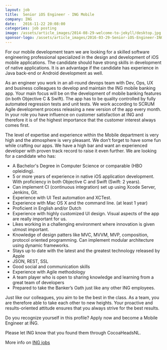 ```yaml
---
layout: job
title:  Senior iOS Engineer - ING Mobile
company: ING
date:   2016-11-22 20:08:00
categories: job posting
image: /assets/article_images/2014-08-29-welcome-to-jekyll/desktop.jpg
sponsor-logo: /assets/article_images/2016-03-29-Senior-iOS-Engineer-ING-Mobile/logo-ing.png
---
```


For our mobile development team we are looking for a skilled software engineering professional specialized in the design and development of iOS mobile applications. The candidate should have strong skills in development of native applications. It is an advantage if the candidate has experience in Java back-end or Android development as well.
 
As an engineer you work in an all-round devops team with Dev, Ops, UX and business colleagues to develop and maintain the ING mobile banking app. Your main focus will be on the development of mobile banking features (in both Objective C & Swift). The app has to be quality controlled by fully automated regression tests and unit tests. We work according to SCRUM Agile development process releasing a new version of the app every month.  In your role you have influence on customer satisfaction at ING and therefore it is of the highest importance that the customer interest always comes first.
 
The level of expertise and experience within the Mobile department is very high and the atmosphere is very pleasant. We don’t forget to have some fun while crafting our apps.  We have a high bar and want an experienced developer with proven track record to raise it even further.
We are looking for a candidate who has:

- A Bachelor's Degree in Computer Science or comparable (HBO opleiding).
- 5 or more years of experience in native iOS application development. With proficiency in both Objective C and Swift (Swift: 2 years).
- Can implement CI (continuous integration) set up using Xcode Server, Jenkins, Git.
- Experience with UI Test automation and XCTest.
- Experience with Mac OS X and the command line. (at least 1 year)
- Proficient in English and/or Dutch
- Experience with highly customized UI design. Visual aspects of the app are really important for us.
- Likes working in a challenging environment where innovation is given utmost important.
- Knowledge of design patters like MVC, MVVM, MVP, composition, protocol oriented programming. Can implement modular architecture using dynamic frameworks.
- Stays up to date with the latest and the greatest technology released by Apple
- JSON, REST, SSL
- Good social and communication skills
- Experience with Agile methodology
- A team player who is open to sharing knowledge and learning from a great team of developers
- Prepared to take the Banker’s Oath just like any other ING employees.

Just like our colleagues, you aim to be the best in the class. As a team, you are therefore able to take each other to new heights. Your proactive and results-oriented attitude ensures that you always strive for the best results. 

Do you recognize yourself in this profile? Apply now and become a Mobile Engineer at ING.

Please let ING know that you found them through CocoaHeadsNL.

More info on [ING jobs](https://www.ing.jobs/Netherlands)